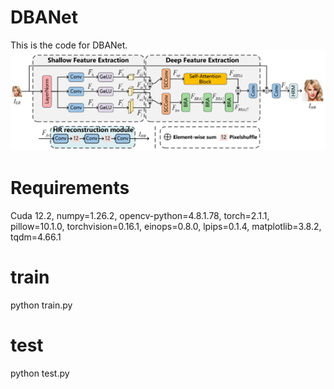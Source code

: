 # DBANet
This is the code for DBANet.  
![image](https://github.com/bxzha/DBANet/blob/main/Fig.png)
# Requirements
Cuda 12.2,
numpy=1.26.2,
opencv-python=4.8.1.78,
torch=2.1.1,
pillow=10.1.0,
torchvision=0.16.1,
einops=0.8.0,
lpips=0.1.4,
matplotlib=3.8.2,
tqdm=4.66.1

# train
python train.py
# test
python test.py
